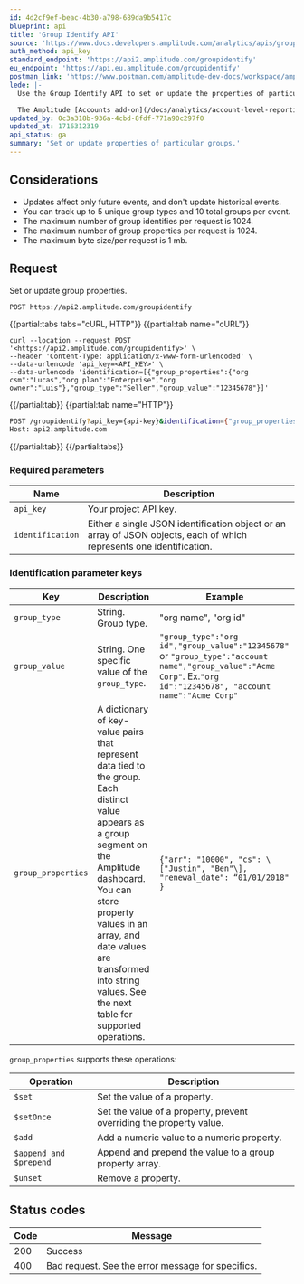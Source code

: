 ```yaml
---
id: 4d2cf9ef-beac-4b30-a798-689da9b5417c
blueprint: api
title: 'Group Identify API'
source: 'https://www.docs.developers.amplitude.com/analytics/apis/group-identify-api/'
auth_method: api_key
standard_endpoint: 'https://api2.amplitude.com/groupidentify'
eu_endpoint: 'https://api.eu.amplitude.com/groupidentify'
postman_link: 'https://www.postman.com/amplitude-dev-docs/workspace/amplitude-developers/folder/20044411-2ed076b0-6456-4c16-8b85-a675d9f156df?action=share&source=copy-link&creator=29131806&ctx=documentation'
lede: |-
  Use the Group Identify API to set or update the properties of particular groups.

  The Amplitude [Accounts add-on](/docs/analytics/account-level-reporting) makes analytical functionality available at the group level. A group is an object that a set of users might belong to, like a company of customers, team of users, or a playlist with listeners. Groups can help you understand how accounts interact with your product, instead of how individual users interact.
updated_by: 0c3a318b-936a-4cbd-8fdf-771a90c297f0
updated_at: 1716312319
api_status: ga
summary: 'Set or update properties of particular groups.'
---
```

## Considerations

- Updates affect only future events, and don't update historical events.
- You can track up to 5 unique group types and 10 total groups per event.
- The maximum number of group identifies per request is 1024.
- The maximum number of group properties per request is 1024.
- The maximum byte size/per request is 1 mb.

## Request

Set or update group properties.

`POST https://api2.amplitude.com/groupidentify`

{{partial:tabs tabs="cURL, HTTP"}}
{{partial:tab name="cURL"}}
```curl
curl --location --request POST '<https://api2.amplitude.com/groupidentify>' \
--header 'Content-Type: application/x-www-form-urlencoded' \
--data-urlencode 'api_key=<API_KEY>' \
--data-urlencode 'identification=[{"group_properties":{"org csm":"Lucas","org plan":"Enterprise","org owner":"Luis"},"group_type":"Seller","group_value":"12345678"}]'
```
{{/partial:tab}}
{{partial:tab name="HTTP"}}
```bash
POST /groupidentify?api_key={api-key}&identification={"group_properties":{"org_csm":"Lucas","org_plan":"Enterprise","org_owner":"Luis"},"group_type":"org_id","group_value":"12345678"} HTTP/1.1
Host: api2.amplitude.com
```
{{/partial:tab}}
{{/partial:tabs}}

### Required parameters


|<div class="big-column">Name</div>|Description|
|---|----|
|`api_key`|Your project API key.|
|`identification`|Either a single JSON identification object or an array of JSON objects, each of which represents one identification. |

### Identification parameter keys

| <div class="big-column">Key</div>  | Description | Example |
| ---  | --- | --- |
| `group_type` | String. Group type. | "org name", "org id" |
| `group_value` |String. One specific value of the `group_type`.  <br> | `"group_type":"org id","group_value":"12345678"` or `"group_type":"account name","group_value":"Acme Corp"`. Ex.`"org id":"12345678", "account name":"Acme Corp"` 
| `group_properties` | A dictionary of key-value pairs that represent data tied to the group. Each distinct value appears as a group segment on the Amplitude dashboard.  <br> You can store property values in an array, and date values are transformed into string values. See the next table for supported operations. | `{"arr": "10000", "cs": \["Justin", "Ben"\], "renewal_date": “01/01/2018" }` |

`group_properties` supports these operations:

| <div class="big-column">Operation</div> | Description |
| --- | --- |
| `$set` | Set the value of a property. |
| `$setOnce` | Set the value of a property, prevent overriding the property value. |
| `$add` | Add a numeric value to a numeric property. |
| `$append and $prepend` | Append and prepend the value to a group property array. |
| `$unset` | Remove a property. |

## Status codes

|Code|Message|
|----|---------|
|200|Success|
|400|Bad request. See the error message for specifics.|
